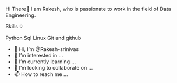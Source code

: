 
Hi There👋
 I am Rakesh, who is passionate to work in the field of Data Engineering.
  

Skills 💡

Python
Sql
Linux 
Git and github







- 👋 Hi, I’m @Rakesh-srinivas
- 👀 I’m interested in ...
- 🌱 I’m currently learning ...
- 💞️ I’m looking to collaborate on ...
- 📫 How to reach me ...

<!---
Rakesh-srinivas/Rakesh-srinivas is a ✨ special ✨ repository because its `README.md` (this file) appears on your GitHub profile.
You can click the Preview link to take a look at your changes.
--->
